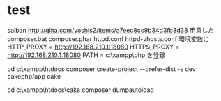 # test
saiban
http://qiita.com/yoshis2/items/a7eec8cc9b34d3fb3d38
用意した
composer.bat
composer.phar
httpd.conf
httpd-vhosts.conf
環境変数に
HTTP_PROXY = http://192.168.210.1:18080
HTTPS_PROXY = http://192.168.210.1:18080
PATH = c:\xampp\php
を登録

cd c:\xampp\htdocs
composer create-project --prefer-dist -s dev cakephp/app cake

cd c:\xampp\htdocs\cake
composer dumpautoload


